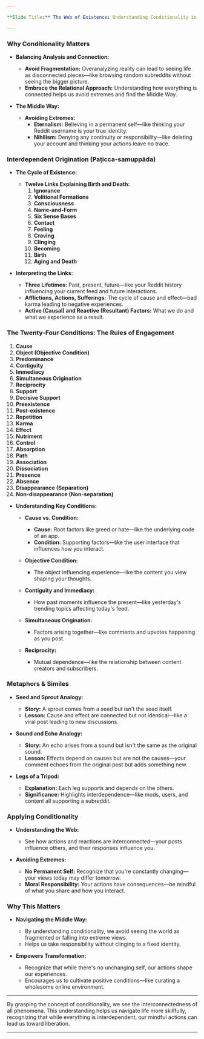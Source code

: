```yaml
---

**Slide Title:** The Web of Existence: Understanding Conditionality in the Abhidharma

---
```


### **Why Conditionality Matters**

- **Balancing Analysis and Connection:**
  - **Avoid Fragmentation:** Overanalyzing reality can lead to seeing life as disconnected pieces—like browsing random subreddits without seeing the bigger picture.
  - **Embrace the Relational Approach:** Understanding how everything is connected helps us avoid extremes and find the Middle Way.

- **The Middle Way:**
  - **Avoiding Extremes:**
    - **Eternalism:** Believing in a permanent self—like thinking your Reddit username is your true identity.
    - **Nihilism:** Denying any continuity or responsibility—like deleting your account and thinking your actions leave no trace.

### **Interdependent Origination (Paṭicca-samuppāda)**

- **The Cycle of Existence:**
  - **Twelve Links Explaining Birth and Death:**
    1. **Ignorance**
    2. **Volitional Formations**
    3. **Consciousness**
    4. **Name-and-Form**
    5. **Six Sense Bases**
    6. **Contact**
    7. **Feeling**
    8. **Craving**
    9. **Clinging**
    10. **Becoming**
    11. **Birth**
    12. **Aging and Death**

- **Interpreting the Links:**
  - **Three Lifetimes:** Past, present, future—like your Reddit history influencing your current feed and future interactions.
  - **Afflictions, Actions, Sufferings:** The cycle of cause and effect—bad karma leading to negative experiences.
  - **Active (Causal) and Reactive (Resultant) Factors:** What we do and what we experience as a result.

### **The Twenty-Four Conditions: The Rules of Engagement**

1. **Cause**
2. **Object (Objective Condition)**
3. **Predominance**
4. **Contiguity**
5. **Immediacy**
6. **Simultaneous Origination**
7. **Reciprocity**
8. **Support**
9. **Decisive Support**
10. **Preexistence**
11. **Post-existence**
12. **Repetition**
13. **Karma**
14. **Effect**
15. **Nutriment**
16. **Control**
17. **Absorption**
18. **Path**
19. **Association**
20. **Dissociation**
21. **Presence**
22. **Absence**
23. **Disappearance (Separation)**
24. **Non-disappearance (Non-separation)**

- **Understanding Key Conditions:**
  - **Cause vs. Condition:**
    - **Cause:** Root factors like greed or hate—like the underlying code of an app.
    - **Condition:** Supporting factors—like the user interface that influences how you interact.
  
  - **Objective Condition:**
    - The object influencing experience—like the content you view shaping your thoughts.
  
  - **Contiguity and Immediacy:**
    - How past moments influence the present—like yesterday's trending topics affecting today's feed.
  
  - **Simultaneous Origination:**
    - Factors arising together—like comments and upvotes happening as you post.

  - **Reciprocity:**
    - Mutual dependence—like the relationship between content creators and subscribers.

### **Metaphors & Similes**

- **Seed and Sprout Analogy:**
  - **Story:** A sprout comes from a seed but isn't the seed itself.
  - **Lesson:** Cause and effect are connected but not identical—like a viral post leading to new discussions.

- **Sound and Echo Analogy:**
  - **Story:** An echo arises from a sound but isn't the same as the original sound.
  - **Lesson:** Effects depend on causes but are not the causes—your comment echoes from the original post but adds something new.

- **Legs of a Tripod:**
  - **Explanation:** Each leg supports and depends on the others.
  - **Significance:** Highlights interdependence—like mods, users, and content all supporting a subreddit.

### **Applying Conditionality**

- **Understanding the Web:**
  - See how actions and reactions are interconnected—your posts influence others, and their responses influence you.
  
- **Avoiding Extremes:**
  - **No Permanent Self:** Recognize that you're constantly changing—your views today may differ tomorrow.
  - **Moral Responsibility:** Your actions have consequences—be mindful of what you share and how you interact.

### **Why This Matters**

- **Navigating the Middle Way:**
  - By understanding conditionality, we avoid seeing the world as fragmented or falling into extreme views.
  - Helps us take responsibility without clinging to a fixed identity.

- **Empowers Transformation:**
  - Recognize that while there's no unchanging self, our actions shape our experiences.
  - Encourages us to cultivate positive conditions—like curating a wholesome online environment.

---

By grasping the concept of conditionality, we see the interconnectedness of all phenomena. This understanding helps us navigate life more skillfully, recognizing that while everything is interdependent, our mindful actions can lead us toward liberation.

---
